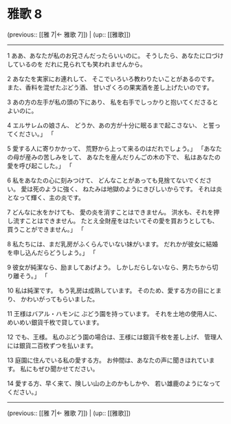 # 雅歌 8

(previous:: [[雅 7|← 雅歌 7]]) | (up:: [[雅歌]])

***


1 ああ、あなたが私のお兄さんだったらいいのに。 そうしたら、あなたに口づけしているのを だれに見られても笑われませんから。 

2 あなたを実家にお連れして、 そこでいろいろ教わりたいことがあるのです。 また、香料を混ぜたぶどう酒、 甘いざくろの果実酒を差し上げたいのです。 

3 あの方の左手が私の頭の下にあり、 私を右手でしっかりと抱いてくださるとよいのに。 

4 エルサレムの娘さん、 どうか、あの方が十分に眠るまで起こさない、 と誓ってください。」 「 

5 愛する人に寄りかかって、 荒野から上って来るのはだれでしょう。」 「あなたの母が産みの苦しみをして、 あなたを産んだりんごの木の下で、 私はあなたの愛を呼び起こした。」 「 

6 私をあなたの心に刻みつけて、 どんなことがあっても見捨てないでください。 愛は死のように強く、 ねたみは地獄のようにきびしいからです。 それは炎となって輝く、主の炎です。 

7 どんなに水をかけても、 愛の炎を消すことはできません。 洪水も、それを押し流すことはできません。 たとえ全財産をはたいてその愛を買おうとしても、 買うことができません。」 「 

8 私たちには、まだ乳房がふくらんでいない妹がいます。 だれかが彼女に結婚を申し込んだらどうしよう。」 「 

9 彼女が純潔なら、励ましてあげよう。 しかしだらしないなら、男たちから切り離そう。」 「 

10 私は純潔です。 もう乳房は成熟しています。 そのため、愛する方の目にとまり、 かわいがってもらいました。 

11 王様はバアル・ハモンに ぶどう園を持っています。 それを土地の使用人に、 めいめい銀貨千枚で貸しています。 

12 でも、王様。 私のぶどう園の場合は、王様には銀貨千枚を差し上げ、 管理人には銀貨二百枚ずつを払います。 

13 庭園に住んでいる私の愛する方。 お仲間は、あなたの声に聞きほれています。 私にもぜひ聞かせてださい。 

14 愛する方、早く来て、険しい山の上のかもしかや、 若い雄鹿のようになってください。」

***

(previous:: [[雅 7|← 雅歌 7]]) | (up:: [[雅歌]])
